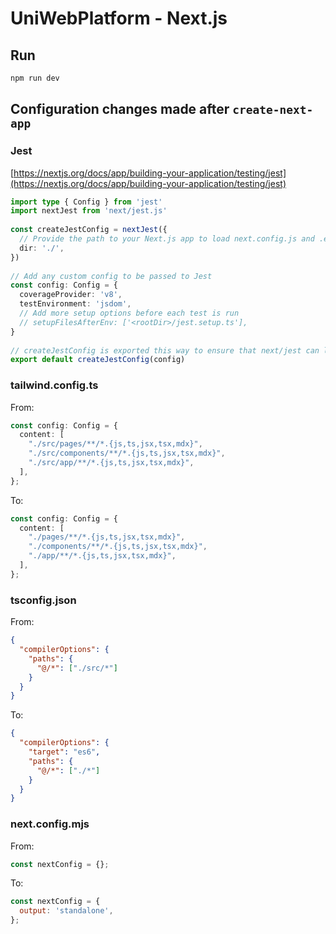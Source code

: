 # UniWebPlatform - Next.js

## Run

```bash
npm run dev
```

## Configuration changes made after `create-next-app`

### Jest

[https://nextjs.org/docs/app/building-your-application/testing/jest](https://nextjs.org/docs/app/building-your-application/testing/jest)

```ts
import type { Config } from 'jest'
import nextJest from 'next/jest.js'
 
const createJestConfig = nextJest({
  // Provide the path to your Next.js app to load next.config.js and .env files in your test environment
  dir: './',
})
 
// Add any custom config to be passed to Jest
const config: Config = {
  coverageProvider: 'v8',
  testEnvironment: 'jsdom',
  // Add more setup options before each test is run
  // setupFilesAfterEnv: ['<rootDir>/jest.setup.ts'],
}
 
// createJestConfig is exported this way to ensure that next/jest can load the Next.js config which is async
export default createJestConfig(config)
```

### tailwind.config.ts

From:

```ts
const config: Config = {
  content: [
    "./src/pages/**/*.{js,ts,jsx,tsx,mdx}",
    "./src/components/**/*.{js,ts,jsx,tsx,mdx}",
    "./src/app/**/*.{js,ts,jsx,tsx,mdx}",
  ],
};
```

To:

```ts
const config: Config = {
  content: [
    "./pages/**/*.{js,ts,jsx,tsx,mdx}",
    "./components/**/*.{js,ts,jsx,tsx,mdx}",
    "./app/**/*.{js,ts,jsx,tsx,mdx}",
  ],
};
```

### tsconfig.json

From:

```json
{
  "compilerOptions": {
    "paths": {
      "@/*": ["./src/*"]
    }
  }
}
```

To:

```json
{
  "compilerOptions": {
    "target": "es6",
    "paths": {
      "@/*": ["./*"]
    }
  }
}
```

### next.config.mjs

From:

```js
const nextConfig = {};
```

To:

```js
const nextConfig = {
  output: 'standalone',
};
```